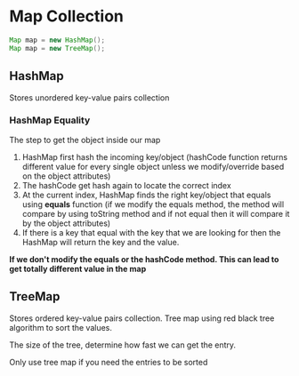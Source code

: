 # Map Collection

```java
Map map = new HashMap();
Map map = new TreeMap();
```

## HashMap

Stores unordered key-value pairs collection

### HashMap Equality

The step to get the object inside our map

1. HashMap first hash the incoming key/object (hashCode function returns different value for every single object unless we modify/override based on the object attributes)
2. The hashCode get hash again to locate the correct index
3. At the current index, HashMap finds the right key/object that equals using **equals** function (if we modify the equals method, the method will compare by using toString method and if not equal then it will compare it by the object attributes)
4. If there is a key that equal with the key that we are looking for then the HashMap will return the key and the value.

**If we don't modify the equals or the hashCode method. This can lead to get totally different value in the map**

## TreeMap

Stores ordered key-value pairs collection. Tree map using red black tree algorithm to sort the values.

The size of the tree, determine how fast we can get the entry.

Only use tree map if you need the entries to be sorted
